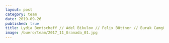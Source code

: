 ```yaml
---
layout: post
category: team
date: 2019-09-26
published: true
title: Lydia Bentscheff // Adel Bikulov // Felix Büttner // Burak Camgöz // Kaniau Chiya // Jasmin Efkes // Michael Filser // Sybille Frederiks // Maria Garcia Barrera // Daniel Gleißenberg // Theresa Grave // Astrid Hiljegerdes // Hans-Jürgen Keisel // Martin Kranich // Alexander Lehmann // Paul Ludwig // Milanko Moraske // Karl-Friedrich Müller // Ralf Nägele // Christian Peters // Anna Topolnicka // Riccardo Turcato // Jürgen Ruf // Ulrike Vogel // Verena Wiederholt // Karin Willke // Nancy Zimmermann
image: /buero/team/2017_11_Granada_01.jpg
---
```

